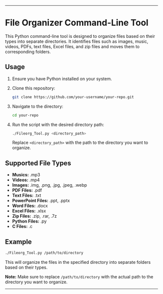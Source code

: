 
---

# File Organizer Command-Line Tool

This Python command-line tool is designed to organize files based on their types into separate directories. It identifies files such as images, music, videos, PDFs, text files, Excel files, and zip files and moves them to corresponding folders.

## Usage

1. Ensure you have Python installed on your system.
2. Clone this repository:

   ```bash
   git clone https://github.com/your-username/your-repo.git
   ```

3. Navigate to the directory:

   ```bash
   cd your-repo
   ```

4. Run the script with the desired directory path:

   ```bash
   ./Fileorg_Tool.py <directory_path>
   ```

   Replace `<directory_path>` with the path to the directory you want to organize.

## Supported File Types

- **Musics:** .mp3
- **Videos:** .mp4
- **Images:** .img, .png, .jpg, .jpeg, .webp
- **PDF Files:** .pdf
- **Text Files:** .txt
- **PowerPoint Files:** .ppt, .pptx
- **Word Files:** .docx
- **Excel Files:** .xlsx
- **Zip Files:** .zip, .rar, .7z
- **Python Files:** .py
- **C Files:** .c

## Example

```bash
./Fileorg_Tool.py /path/to/directory
```

This will organize the files in the specified directory into separate folders based on their types.

**Note:** Make sure to replace `/path/to/directory` with the actual path to the directory you want to organize.

---
